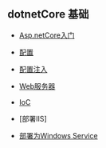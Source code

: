 ## dotnetCore 基础

* [Asp.netCore入门]()

* [配置]()

* [配置注入]()

* [Web服务器]()

* [IoC]()

<!-- TODO -->

* [部署IIS]

* [部署为Windows Service]()

